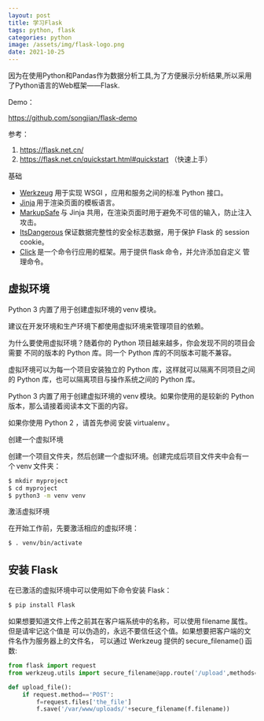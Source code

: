 ```yaml
---
layout: post
title: 学习Flask
tags: python, flask
categories: python
image: /assets/img/flask-logo.png
date: 2021-10-25
---
```


因为在使用Python和Pandas作为数据分析工具,为了方便展示分析结果,所以采用了Python语言的Web框架——Flask.

Demo： 

https://github.com/songjian/flask-demo 


参考： 

1. https://flask.net.cn/
2. https://flask.net.cn/quickstart.html#quickstart  （快速上手）

基础

* [Werkzeug](https://palletsprojects.com/p/werkzeug/) 用于实现 WSGI ，应用和服务之间的标准 Python 接口。
* [Jinja](https://palletsprojects.com/p/jinja/) 用于渲染页面的模板语言。
* [MarkupSafe](https://palletsprojects.com/p/markupsafe/) 与 Jinja 共用，在渲染页面时用于避免不可信的输入，防止注入攻击。
* [ItsDangerous](https://palletsprojects.com/p/itsdangerous/) 保证数据完整性的安全标志数据，用于保护 Flask 的 session cookie。
* [Click](https://palletsprojects.com/p/click/) 是一个命令行应用的框架。用于提供 flask 命令，并允许添加自定义 管理命令。


## 虚拟环境

Python 3 内置了用于创建虚拟环境的 venv 模块。

建议在开发环境和生产环境下都使用虚拟环境来管理项目的依赖。

为什么要使用虚拟环境？随着你的 Python 项目越来越多，你会发现不同的项目会需要 不同的版本的 Python 库。同一个 Python 库的不同版本可能不兼容。

虚拟环境可以为每一个项目安装独立的 Python 库，这样就可以隔离不同项目之间的 Python 库，也可以隔离项目与操作系统之间的 Python 库。

Python 3 内置了用于创建虚拟环境的 venv 模块。如果你使用的是较新的 Python 版本，那么请接着阅读本文下面的内容。

如果你使用 Python 2 ，请首先参阅 安装 virtualenv 。

 

创建一个虚拟环境 

创建一个项目文件夹，然后创建一个虚拟环境。创建完成后项目文件夹中会有一个 venv 文件夹： 

```sh
$ mkdir myproject
$ cd myproject
$ python3 -m venv venv
```

激活虚拟环境 

在开始工作前，先要激活相应的虚拟环境： 

```sh
$ . venv/bin/activate
```

## 安装 Flask 

在已激活的虚拟环境中可以使用如下命令安装 Flask： 

```sh
$ pip install Flask
```

如果想要知道文件上传之前其在客户端系统中的名称，可以使用 filename 属性。但是请牢记这个值是 可以伪造的，永远不要信任这个值。如果想要把客户端的文件名作为服务器上的文件名， 可以通过 Werkzeug 提供的 secure_filename() 函数: 

```python
from flask import request
from werkzeug.utils import secure_filename@app.route('/upload',methods=['GET',' T'])

def upload_file():
    if request.method=='POST':
        f=request.files['the_file']
        f.save('/var/www/uploads/'+secure_filename(f.filename))
```